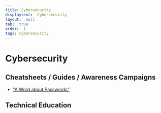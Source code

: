 ```yaml
---
title: Cybersecurity
displaytext:  Cybersecurity
layout:  null
tab:  true
order:  1
tags: cybersecurity
---
```


# Cybersecurity


## Cheatsheets / Guides / Awareness Campaigns

* ["A Word about Passwords"](https://github.com/zbraiterman/blog/blob/main/cybersecurity-blog-posts/a-word-about-passwords.md)

## Technical Education


